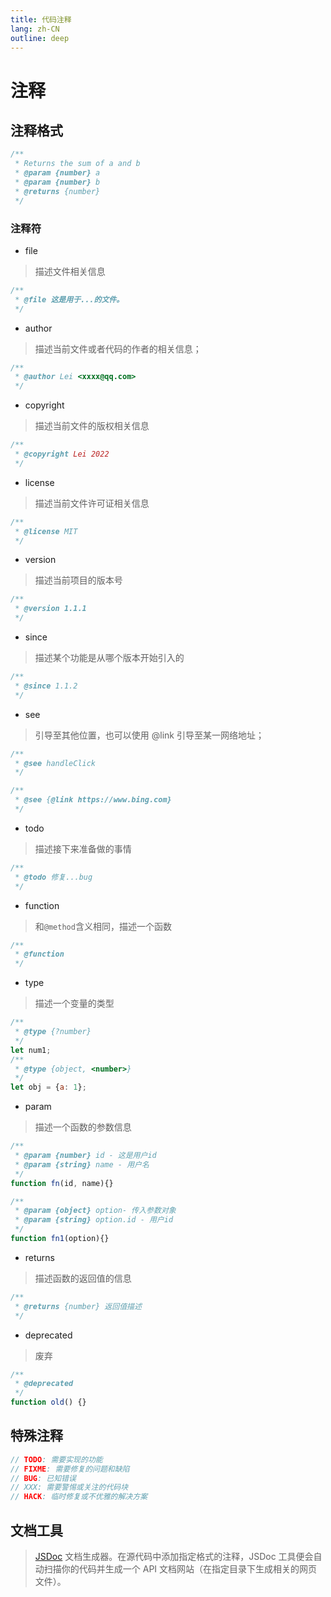 ```yaml
---
title: 代码注释
lang: zh-CN
outline: deep
---
```


# 注释

## 注释格式
```js
/**
 * Returns the sum of a and b
 * @param {number} a
 * @param {number} b
 * @returns {number}
 */
```
### 注释符
* file
> 描述文件相关信息
```js
/**
 * @file 这是用于...的文件。
 */
```
* author
> 描述当前文件或者代码的作者的相关信息；
```js
/**
 * @author Lei <xxxx@qq.com>
 */
```
* copyright
> 描述当前文件的版权相关信息
```js
/**
 * @copyright Lei 2022
 */
```
* license
> 描述当前文件许可证相关信息
```js
/**
 * @license MIT
 */
```
* version
> 描述当前项目的版本号
```js
/**
 * @version 1.1.1
 */
```
* since
> 描述某个功能是从哪个版本开始引入的
```js
/**
 * @since 1.1.2
 */
```
* see
> 引导至其他位置，也可以使用 @link 引导至某一网络地址；
```js
/**
 * @see handleClick
 */

/**
 * @see {@link https://www.bing.com}
 */
```
* todo
> 描述接下来准备做的事情
```js
/**
 * @todo 修复...bug
 */
```
* function
> 和`@method`含义相同，描述一个函数
```js
/**
 * @function 
 */
```
* type
> 描述一个变量的类型
```js
/**
 * @type {?number}
 */
let num1;
/**
 * @type {object, <number>}
 */
let obj = {a: 1};
```
* param
> 描述一个函数的参数信息
```js
/**
 * @param {number} id - 这是用户id
 * @param {string} name - 用户名
 */
function fn(id, name){}

/**
 * @param {object} option- 传入参数对象
 * @param {string} option.id - 用户id
 */
function fn1(option){}
```
* returns
> 描述函数的返回值的信息
```js
/**
 * @returns {number} 返回值描述
 */
```
* deprecated
> 废弃
```js
/**
 * @deprecated 
 */
function old() {}
```
## 特殊注释
```js
// TODO: 需要实现的功能
// FIXME: 需要修复的问题和缺陷
// BUG: 已知错误
// XXX: 需要警惕或关注的代码块
// HACK: 临时修复或不优雅的解决方案
```
## 文档工具
> [JSDoc](https://jsdoc.app/index.html) 文档生成器。在源代码中添加指定格式的注释，JSDoc 工具便会自动扫描你的代码并生成一个 API 文档网站（在指定目录下生成相关的网页文件）。